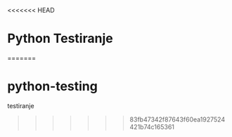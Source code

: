 <<<<<<< HEAD
# Python Testiranje
=======
# python-testing
testiranje
>>>>>>> 83fb47342f87643f60ea1927524421b74c165361
